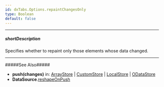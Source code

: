 ```yaml
---
id: dxTabs.Options.repaintChangesOnly
type: Boolean
default: false
---
```

---
##### shortDescription
Specifies whether to repaint only those elements whose data changed.

---
#####See Also#####
- **push(changes)** in: [ArrayStore](/Documentation/ApiReference/Data_Layer/ArrayStore/Methods/#pushchanges) | [CustomStore](/Documentation/ApiReference/Data_Layer/CustomStore/Methods/#pushchanges) | [LocalStore](/Documentation/ApiReference/Data_Layer/LocalStore/Methods/#pushchanges) | [ODataStore](/Documentation/ApiReference/Data_Layer/ODataStore/Methods/#pushchanges)
- **DataSource**.[reshapeOnPush](/Documentation/ApiReference/Data_Layer/DataSource/Configuration/#reshapeOnPush)